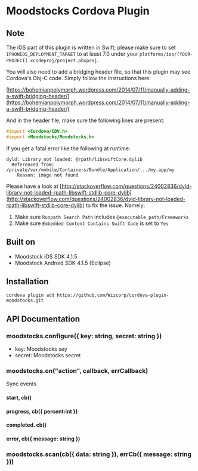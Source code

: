 Moodstocks Cordova Plugin
=========================

Note
----

The iOS part of this plugin is written in Swift; please
make sure to set `IPHONEOS_DEPLOYMENT_TARGET` to at least 7.0 under
your `platforms/ios/[YOUR-PROJECT].xcodeproj/project.pbxproj`.

You will also need to add a bridging header file, so that this plugin may
see Cordova's Obj-C code. Simply follow the instructions here:

[https://bohemianpolymorph.wordpress.com/2014/07/11/manually-adding-a-swift-bridging-header/](https://bohemianpolymorph.wordpress.com/2014/07/11/manually-adding-a-swift-bridging-header/)

And in the header file, make sure the following lines are present:

```objective-c
#import <Cordova/CDV.h>
#import <Moodstocks/Moodstocks.h>
```

If you get a fatal error like the following at runtime:

```
dyld: Library not loaded: @rpath/libswiftCore.dylib
  Referenced from: /private/var/mobile/Containers/Bundle/Application/.../my.app/my
    Reason: image not found
```

Please have a look at [http://stackoverflow.com/questions/24002836/dyld-library-not-loaded-rpath-libswift-stdlib-core-dylib](http://stackoverflow.com/questions/24002836/dyld-library-not-loaded-rpath-libswift-stdlib-core-dylib) to fix the issue. Namely:

1. Make sure `Runpath Search Path` includes `@executable_path/Frameworks`
2. Make sure `Embedded Content Contains Swift Code` is set to `Yes`

Built on
--------

* Moodstock iOS SDK 4.1.5
* Moodstock Android SDK 4.1.5 (Eclipse)

Installation
------------

```
cordova plugin add https://github.com/Wizcorp/cordova-plugin-moodstocks.git
```

API Documentation
------------------

### moodstocks.configure({ key: string, secret: string })

* key: Moodstocks sey
* secret: Moodstocks secret

### moodstocks.on("action", callback, errCallback)

Sync events

#### start, cb()

#### progress, cb({ percent:int })

#### completed. cb()

#### error, cb({ message: string })

### moodstocks.scan(cb({ data: string }), errCb({ message: string }))
